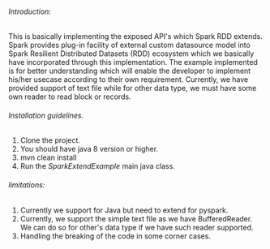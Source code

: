 ###### Introduction:
This is basically implementing the exposed API's which Spark RDD extends. Spark provides plug-in facility of external custom datasource model into Spark Resilient Distributed Datasets (RDD) ecosystem which we basically have incorporated through this implementation. The example implemented is for better understanding which will enable the developer to implement his/her usecase according to their own requirement. Currently, we have provided support of text file while for other data type, we must have some own reader to read block or records.
 
###### Installation guidelines.
1. Clone the project.
2. You should have java 8 version or higher.
3. mvn clean install
4. Run the *SparkExtendExample* main java class.

###### limitations:
1. Currently we support for Java but need to extend for pyspark.
2. Currently, we support the simple text file as we have BufferedReader. We can do so for other's data type if we have such reader supported.
4. Handling the breaking of the code in some corner cases.
